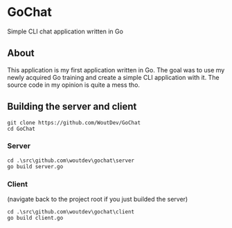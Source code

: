 # GoChat
Simple CLI chat application written in Go

## About  
This application is my first application written in Go. The goal was to use my newly acquired Go training and create a simple CLI application with it. The source code in my opinion is quite a mess tho.

## Building the server and client  
```
git clone https://github.com/WoutDev/GoChat
cd GoChat
```

### Server
```
cd .\src\github.com\woutdev\gochat\server
go build server.go
```

### Client
(navigate back to the project root if you just builded the server)
```
cd .\src\github.com\woutdev\gochat\client
go build client.go
```
